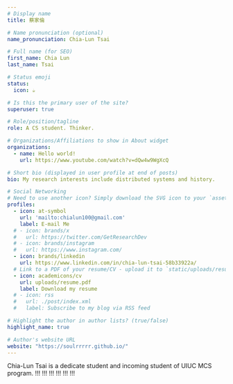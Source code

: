 ```yaml
---
# Display name
title: 蔡家倫

# Name pronunciation (optional)
name_pronunciation: Chia-Lun Tsai

# Full name (for SEO)
first_name: Chia Lun
last_name: Tsai

# Status emoji
status:
  icon: ☕️

# Is this the primary user of the site?
superuser: true

# Role/position/tagline
role: A CS student. Thinker.

# Organizations/Affiliations to show in About widget
organizations:
  - name: Hello world!
    url: https://www.youtube.com/watch?v=dQw4w9WgXcQ

# Short bio (displayed in user profile at end of posts)
bio: My research interests include distributed systems and history.

# Social Networking
# Need to use another icon? Simply download the SVG icon to your `assets/media/icons/` folder.
profiles:
  - icon: at-symbol
    url: 'mailto:chialun100@gmail.com'
    label: E-mail Me
  # - icon: brands/x
  #   url: https://twitter.com/GetResearchDev
  # - icon: brands/instagram
  #   url: https://www.instagram.com/
  - icon: brands/linkedin
    url: https://www.linkedin.com/in/chia-lun-tsai-58b33922a/
  # Link to a PDF of your resume/CV - upload it to `static/uploads/resume.pdf`
  - icon: academicons/cv
    url: uploads/resume.pdf
    label: Download my resume
  # - icon: rss
  #   url: ./post/index.xml
  #   label: Subscribe to my blog via RSS feed

# Highlight the author in author lists? (true/false)
highlight_name: true

# Author's website URL
website: "https://soulrrrrr.github.io/"
---
```


Chia-Lun Tsai is a dedicate student and incoming student of UIUC MCS program.
!!!
!!!
!!!
!!!
!!!
!!!